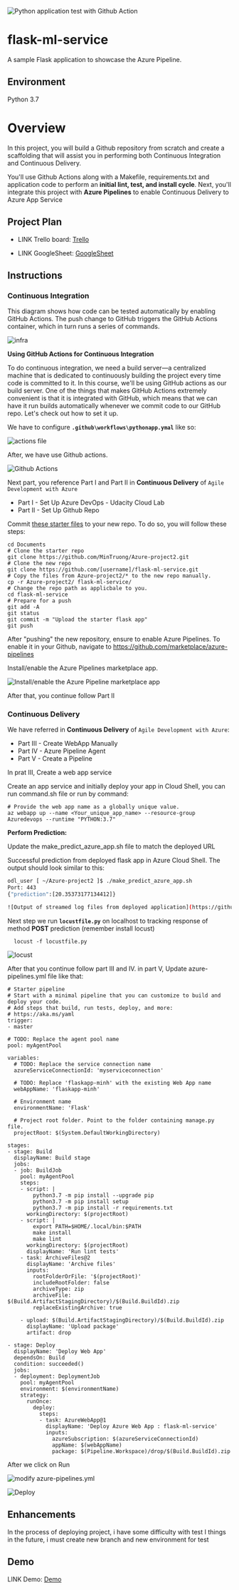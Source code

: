 ![Python application test with Github Action](https://github.com/MinTruong/Azure-project2/actions/workflows/pythonapp.yml/badge.svg)

# flask-ml-service
A sample Flask application to showcase the Azure Pipeline.

## Environment
Python 3.7

# Overview

In this project, you will build a Github repository from scratch and create a scaffolding that will assist you in performing both Continuous Integration and Continuous Delivery.

You'll use Github Actions along with a Makefile, requirements.txt and application code to perform an **initial lint, test, and install cycle**. Next, you'll integrate this project with **Azure Pipelines** to enable Continuous Delivery to Azure App Service

## Project Plan

* LINK Trello board: [Trello](https://trello.com/b/brXtmkmQ/building-a-ci-cd-pipeline)

* LINK GoogleSheet:  [GoogleSheet](https://docs.google.com/spreadsheets/d/1dvOl1CK02xtG_mlnIVhDZJkzKRHMg1FTRIITKwTk6t0/edit?usp=sharing)

## Instructions
### **Continuous Integration**
This diagram shows how code can be tested automatically by enabling GitHub Actions. The push change to GitHub triggers the GitHub Actions container, which in turn runs a series of commands.

![infra](https://github.com/MinTruong/Azure-project2/blob/master/evidence/infra_1.png)

**Using GitHub Actions for Continuous Integration**

To do continuous integration, we need a build server—a centralized machine that is dedicated to continuously building the project every time code is committed to it. In this course, we'll be using GitHub actions as our build server. One of the things that makes GitHub Actions extremely convenient is that it is integrated with GitHub, which means that we can have it run builds automatically whenever we commit code to our GitHub repo. Let's check out how to set it up.

We have to configure **`.github\workflows\pythonapp.ymal`** like so:

![actions file](https://github.com/MinTruong/Azure-project2/blob/master/evidence/pythonapp.png)

After, we have use Github actions.

![Github Actions](https://github.com/MinTruong/Azure-project2/blob/master/evidence/GitHub_Action_2.png)

Next part, you reference Part I and Part II in **Continuous Delivery** of `Agile Development with Azure`
*   Part I - Set Up Azure DevOps - Udacity Cloud Lab
*   Part II - Set Up Github Repo

Commit [these starter files](https://github.com/MinTruong/Azure-project2) to your new repo. To do so, you will follow these steps:

```
cd Documents
# Clone the starter repo
git clone https://github.com/MinTruong/Azure-project2.git
# Clone the new repo
git clone https://github.com/[username]/flask-ml-service.git
# Copy the files from Azure-project2/* to the new repo manually.
cp -r Azure-project2/ flask-ml-service/
# Change the repo path as applicbale to you.
cd flask-ml-service
# Prepare for a push
git add -A
git status
git commit -m "Upload the starter flask app"
git push
```
After "pushing" the new repository, ensure to enable Azure Pipelines. To enable it in your Github, navigate to https://github.com/marketplace/azure-pipelines

Install/enable the Azure Pipelines marketplace app.

![Install/enable the Azure Pipeline marketplace app](https://github.com/MinTruong/Azure-project2/blob/master/evidence/install_azure_in_marketplay_app.png)

After that, you continue follow Part II 


### **Continuous Delivery**
We have referred in **Continuous Delivery** of `Agile Development with Azure`:

* Part III - Create WebApp Manually
* Part IV - Azure Pipeline Agent
* Part V - Create a Pipeline

In prat III, Create a web app service

Create an app service and initially deploy your app in Cloud Shell, you can run command.sh file or run by command:
```
# Provide the web app name as a globally unique value. 
az webapp up --name <Your_unique_app_name> --resource-group Azuredevops --runtime "PYTHON:3.7"
```
**Perform Prediction:**

Update the make_predict_azure_app.sh file to match the deployed URL

Successful prediction from deployed flask app in Azure Cloud Shell. 
The output should look similar to this:
```bash
odl_user [ ~/Azure-project2 ]$ ./make_predict_azure_app.sh 
Port: 443
{"prediction":[20.35373177134412]}

![Output of streamed log files from deployed application](https://github.com/MinTruong/Azure-project2/blob/master/evidence/Prediction_and_Log.png)

```
Next step we run **`locustfile.py`** on localhost to tracking response of method **POST** prediction (remember install locust)
```
  locust -f locustfile.py
```
![locust](https://github.com/MinTruong/Azure-project2/blob/master/evidence/locust.png)

After that you continue follow part III and IV. in part V, Update azure-pipelines.yml file like that:
```
# Starter pipeline    
# Start with a minimal pipeline that you can customize to build and deploy your code.
# Add steps that build, run tests, deploy, and more:
# https://aka.ms/yaml
trigger:
- master

# TODO: Replace the agent pool name
pool: myAgentPool

variables:
  # TODO: Replace the service connection name
  azureServiceConnectionId: 'myserviceconnection'
  
  # TODO: Replace 'flaskapp-minh' with the existing Web App name
  webAppName: 'flaskapp-minh'

  # Environment name
  environmentName: 'Flask'

  # Project root folder. Point to the folder containing manage.py file.
  projectRoot: $(System.DefaultWorkingDirectory)

stages:
- stage: Build
  displayName: Build stage
  jobs:
  - job: BuildJob
    pool: myAgentPool
    steps:    
    - script: |
        python3.7 -m pip install --upgrade pip
        python3.7 -m pip install setup
        python3.7 -m pip install -r requirements.txt
      workingDirectory: $(projectRoot)
    - script: |
        export PATH=$HOME/.local/bin:$PATH
        make install
        make lint
      workingDirectory: $(projectRoot)
      displayName: 'Run lint tests'
    - task: ArchiveFiles@2
      displayName: 'Archive files'
      inputs:
        rootFolderOrFile: '$(projectRoot)'
        includeRootFolder: false
        archiveType: zip
        archiveFile: $(Build.ArtifactStagingDirectory)/$(Build.BuildId).zip
        replaceExistingArchive: true

    - upload: $(Build.ArtifactStagingDirectory)/$(Build.BuildId).zip
      displayName: 'Upload package'
      artifact: drop

- stage: Deploy
  displayName: 'Deploy Web App'
  dependsOn: Build
  condition: succeeded()
  jobs:
  - deployment: DeploymentJob
    pool: myAgentPool
    environment: $(environmentName)
    strategy:
      runOnce:
        deploy:
          steps:
          - task: AzureWebApp@1
            displayName: 'Deploy Azure Web App : flask-ml-service'
            inputs:
              azureSubscription: $(azureServiceConnectionId)
              appName: $(webAppName)
              package: $(Pipeline.Workspace)/drop/$(Build.BuildId).zip
```
After we click on Run 


![modify azure-pipelines.yml ](https://github.com/MinTruong/Azure-project2/blob/master/evidence/pipeline_1.png)


![Deploy](https://github.com/MinTruong/Azure-project2/blob/master/evidence/pipeline_2.png)



> 

## Enhancements

In the process of deploying project, i have some difficulty with test 
I things in the future, i must create new branch and new environment for test   

## Demo 

LINK Demo: [Demo](https://www.youtube.com/watch?v=DoHgNxkxUw8)





